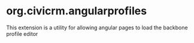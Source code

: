 # org.civicrm.angularprofiles

This extension is a utility for allowing angular pages to load the backbone profile editor